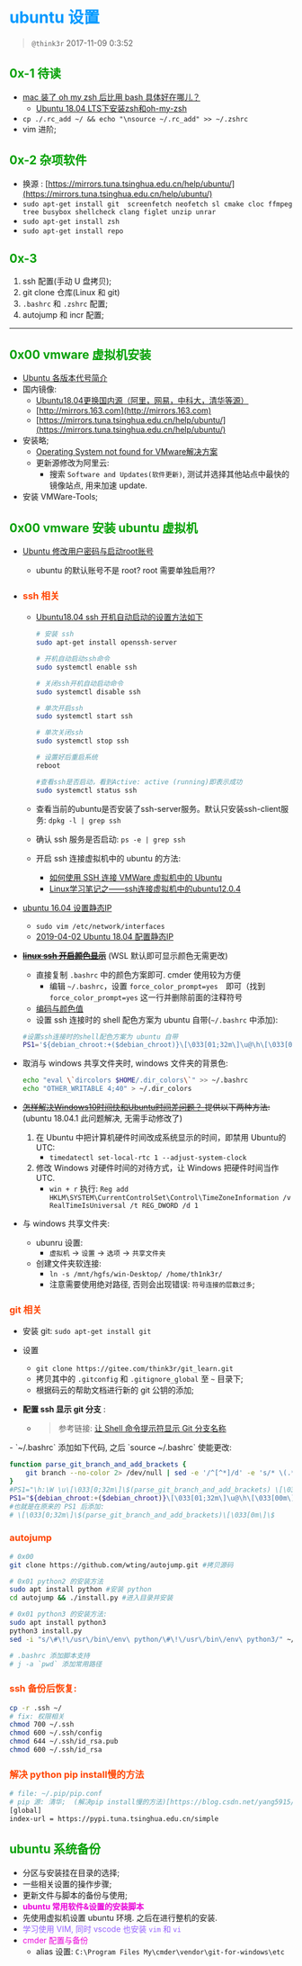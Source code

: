 # <font color=#0099ff> **ubuntu 设置** </font>

> `@think3r` 2017-11-09 0:3:52

## <font color=#009A000> **0x-1 待读** </font>

- [mac 装了 oh my zsh 后比用 bash 具体好在哪儿？](https://www.zhihu.com/question/29977255)
  - [Ubuntu 18.04 LTS下安装zsh和oh-my-zsh](https://www.jianshu.com/p/a36e1ac468ce)
- `cp ./.rc_add ~/ && echo "\nsource ~/.rc_add" >> ~/.zshrc`
- vim 进阶;

## <font color=#009A000> 0x-2 杂项软件 </font>

- 换源 : [https://mirrors.tuna.tsinghua.edu.cn/help/ubuntu/](https://mirrors.tuna.tsinghua.edu.cn/help/ubuntu/)
- `sudo apt-get install git  screenfetch neofetch sl cmake cloc ffmpeg tree busybox shellcheck clang figlet unzip unrar`
- `sudo apt-get install zsh`
- `sudo apt-get install repo`

## <font color=#009A000> 0x-3 </font>

1. ssh 配置(手动 U 盘拷贝);
2. git clone 仓库(Linux 和 git)
3. `.bashrc` 和 `.zshrc` 配置;
4. autojump 和 incr 配置;

---

## <font color=#009A000> 0x00 vmware 虚拟机安装 </font>

- [Ubuntu 各版本代号简介](https://blog.csdn.net/zhengmx100/article/details/78352773)
- 国内镜像:
  - [Ubuntu18.04更换国内源（阿里，网易，中科大，清华等源）](https://www.cnblogs.com/fanbi/p/10423080.html)
  - [http://mirrors.163.com](http://mirrors.163.com)
  - [https://mirrors.tuna.tsinghua.edu.cn/help/ubuntu/](https://mirrors.tuna.tsinghua.edu.cn/help/ubuntu/)
- 安装略;
  - [Operating System not found for VMware解决方案](https://blog.csdn.net/dearbaba_8520/article/details/80506349)
  - 更新源修改为阿里云:
    - 搜索 `Software and Updates(软件更新)`, 测试并选择其他站点中最快的镜像站点, 用来加速 update.
- 安装 VMWare-Tools;

## <font color=#009A000> 0x00 vmware 安装 ubuntu 虚拟机 </font>

- [Ubuntu 修改用户密码与启动root账号](http://blog.csdn.net/guanggy/article/details/4636884)
  - ubuntu 的默认账号不是 root? root 需要单独启用??

- ### <font color=#FF4500> ssh 相关 </font>
  - [Ubuntu18.04 ssh 开机自动启动的设置方法如下](https://blog.csdn.net/fandroid/article/details/86799932)

      ```sh 
      # 安装 ssh
      sudo apt-get install openssh-server

      # 开机自动启动ssh命令
      sudo systemctl enable ssh

      # 关闭ssh开机自动启动命令
      sudo systemctl disable ssh

      # 单次开启ssh
      sudo systemctl start ssh

      # 单次关闭ssh
      sudo systemctl stop ssh

      # 设置好后重启系统
      reboot

      #查看ssh是否启动，看到Active: active (running)即表示成功
      sudo systemctl status ssh
      ```

  - 查看当前的ubuntu是否安装了ssh-server服务。默认只安装ssh-client服务: `dpkg -l | grep ssh` 
  - 确认 ssh 服务是否启动: `ps -e | grep ssh`
  - 开启 ssh 连接虚拟机中的 ubuntu 的方法:
    - <a href="http://www.cnblogs.com/ifantastic/p/3415182.html" target="_blank">如何使用 SSH 连接 VMWare 虚拟机中的 Ubuntu</a>
    - <a href="http://blog.csdn.net/crave_shy/article/details/23124895" target="_blank">Linux学习笔记之——ssh连接虚拟机中的ubuntu12.0.4
- <a href="https://www.jianshu.com/p/d69a95aa1ed7" target="_blank">ubuntu 16.04 设置静态IP</a>
  - `sudo vim /etc/network/interfaces`
  - [2019-04-02 Ubuntu 18.04 配置静态IP](https://www.jianshu.com/p/2283b95a81d9)
- ~~[**linux ssh 开启颜色显示**](http://www.cnblogs.com/bamanzi/p/colorful-shell.html)~~ (WSL 默认即可显示颜色无需更改)
  - 直接复制 `.bashrc` 中的颜色方案即可. cmder 使用较为方便
    - 编辑 `~/.bashrc`，设置 `force_color_prompt=yes`　即可（找到 `force_color_prompt=yes` 这一行并删除前面的注释符号
  - <a href="http://blog.csdn.net/wangyang1354/article/details/58077671" target="_blank">编码与颜色值</a>
  - 设置 ssh 连接时的 shell 配色方案为 ubuntu 自带(`~/.bashrc` 中添加):

  ```sh
  #设置ssh连接时的shell配色方案为 ubuntu 自带
  PS1='${debian_chroot:+($debian_chroot)}\[\033[01;32m\]\u@\h\[\033[00m\]:\[\033[01;34m\]\w\[\033[00m\]\$ '
  ```

- 取消与 windows 共享文件夹时, windows 文件夹的背景色:

    ```sh 
    echo "eval \`dircolors $HOME/.dir_colors\`" >> ~/.bashrc
    echo "OTHER_WRITABLE 4;40" > ~/.dir_colors
    ```

- ~~<a href="https://www.zhihu.com/question/46525639" target="_blank">怎样解决Windows10时间快和Ubuntu时间差问题？
</a> 提供以下两种方法:~~ (ubuntu 18.04.1 此问题解决, 无需手动修改了)
    1. 在 Ubuntu 中把计算机硬件时间改成系统显示的时间，即禁用 Ubuntu的 UTC:
        - `timedatectl set-local-rtc 1 --adjust-system-clock`
    2. 修改 Windows 对硬件时间的对待方式，让 Windows 把硬件时间当作UTC. 
        - `win + r` 执行: `Reg add HKLM\SYSTEM\CurrentControlSet\Control\TimeZoneInformation /v RealTimeIsUniversal /t REG_DWORD /d 1`
- 与 windows 共享文件夹:
  - ubunru 设置:
    - `虚拟机` -> `设置` -> `选项` -> `共享文件夹`
  - 创建文件夹软连接:
    - `ln -s /mnt/hgfs/win-Desktop/ /home/th1nk3r/`
    - 注意需要使用绝对路径, 否则会出现错误: `符号连接的层数过多`;

### <font color=#FF4500> git 相关 </font>

- 安装 git: `sudo apt-get install git`
- 设置 
  - `git clone https://gitee.com/think3r/git_learn.git` 
  - 拷贝其中的 `.gitconfig` 和 `.gitignore_global` 至 `~` 目录下;
  - 根据码云的帮助文档进行新的 git 公钥的添加;

- **配置 ssh 显示 git 分支** :
  - >参考链接: <a href="https://www.jianshu.com/p/82783f76a868" target="_blank">让 Shell 命令提示符显示 Git 分支名称
</a>
  - `~/.bashrc` 添加如下代码, 之后 `source ~/.bashrc` 使能更改: 

```sh 
function parse_git_branch_and_add_brackets {
    git branch --no-color 2> /dev/null | sed -e '/^[^*]/d' -e 's/* \(.*\)/\ \[\1\]/'
}
#PS1="\h:\W \u\[\033[0;32m\]\$(parse_git_branch_and_add_brackets) \[\033[0m\]\$ "
PS1="${debian_chroot:+($debian_chroot)}\[\033[01;32m\]\u@\h\[\033[00m\]:\[\033[01;34m\]\w\[\033[00m\]\[\033[0;32m\]\$(parse_git_branch_and_add_brackets)\[\033[0m\]\$ "
#也就是在原来的 PS1 后添加: 
# \[\033[0;32m\]\$(parse_git_branch_and_add_brackets)\[\033[0m\]\$ 
```

### <font color=#FF4500> autojump </font>

```sh
# 0x00
git clone https://github.com/wting/autojump.git #拷贝源码

# 0x01 python2 的安装方法
sudo apt install python #安装 python
cd autojump && ./install.py #进入目录并安装

# 0x01 python3 的安装方法:
sudo apt install python3
python3 install.py
sed -i "s/\#\!\/usr\/bin\/env\ python/\#\!\/usr\/bin\/env\ python3/" ~/.autojump/bin/autojump

# .bashrc 添加脚本支持
# j -a `pwd` 添加常用路径
```

### <font color=#FF4500> ssh 备份后恢复: </font>

```bash
cp -r .ssh ~/
# fix: 权限相关
chmod 700 ~/.ssh
chmod 600 ~/.ssh/config
chmod 644 ~/.ssh/id_rsa.pub
chmod 600 ~/.ssh/id_rsa
```

### <font color=#FF4500> 解决 python pip install慢的方法 </font>

```sh
# file: ~/.pip/pip.conf
# pip 源: 清华;  (解决pip install慢的方法)[https://blog.csdn.net/yang5915/article/details/83175804]
[global]
index-url = https://pypi.tuna.tsinghua.edu.cn/simple
```

## <font color=#009A000> **ubuntu 系统备份** </font>

- 分区与安装挂在目录的选择;
- 一些相关设置的操作步骤;
- 更新文件与脚本的备份与使用;
- <font color=#EA00DA>**ubuntu 常用软件&设置的安装脚本**</font>
- 先使用虚拟机设置 ubuntu 环境. 之后在进行整机的安装.
- <font color=#9664FF>学习使用 VIM, 同时 vscode 也安装 `vim` 和 `vi` </font>
- <font color=#EA00DA>cmder 配置与备份</font>
  - alias 设置: `C:\Program Files My\cmder\vendor\git-for-windows\etc`
